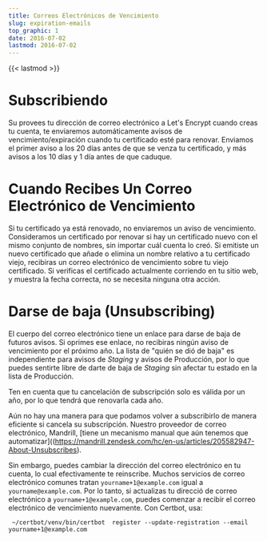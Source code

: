 ```yaml
---
title: Correos Electrónicos de Vencimiento
slug: expiration-emails
top_graphic: 1
date: 2016-07-02
lastmod: 2016-07-02
---
```


{{< lastmod >}}

# Subscribiendo

Su provees tu direcci&oacute;n de correo electr&oacute;nico a Let's Encrypt cuando creas tu cuenta,
te enviaremos autom&aacute;ticamente avisos de vencimiento/expiraci&oacute;n cuando
tu certificado est&eacute; para renovar. Enviamos el primer aviso a los 20 d&iacute;as
antes de que se venza tu certificado, y m&aacute;s avisos a los 10 d&iacute;as y 1 d&iacute;a antes de que caduque.

# Cuando Recibes Un Correo Electr&oacute;nico de Vencimiento

Si tu certificado ya est&aacute; renovado, no enviaremos un aviso de vencimiento.
Consideramos un certificado por renovar si hay un certificado nuevo con el mismo conjunto de nombres,
sin importar cu&aacute;l cuenta lo cre&oacute;. Si emitiste un nuevo certificado que a&ntilde;ade o elimina un nombre relativo a tu
certificado viejo, recibiras un correo electr&oacute;nico de vencimiento sobre tu viejo certificado. Si verificas el certificado actualmente corriendo en tu sitio web, y muestra la fecha correcta, no se necesita ninguna otra acci&oacute;n.

# Darse de baja (Unsubscribing)

El cuerpo del correo electr&oacute;nico tiene un enlace para darse de baja de futuros avisos.
Si oprimes ese enlace, no recibiras ning&uacute;n aviso de vencimiento por el pr&oacute;ximo a&ntilde;o.
La lista de "qui&eacute;n se di&oacute; de baja" es independiente para avisos de *Staging* y avisos de Producci&oacute;n,
por lo que puedes sentirte libre de darte de baja de *Staging* sin afectar tu estado en la lista de Producci&oacute;n.

Ten en cuenta que tu cancelaci&oacute;n de subscripci&oacute;n solo es v&aacute;lida por un a&ntilde;o, por lo que tendr&aacute; que renovarla cada a&ntilde;o.

A&uacute;n no hay una manera para que podamos volver a subscribirlo de manera eficiente si cancela su subscripci&oacute;n. Nuestro proveedor de correo electr&oacute;nico, Mandrill, [tiene un mecanismo manual que a&uacute;n tenemos que automatizar]((https://mandrill.zendesk.com/hc/en-us/articles/205582947-About-Unsubscribes).

Sin embargo, puedes cambiar la direcci&oacute;n del correo electr&oacute;nico en tu cuenta, lo cual efectivamente te reinscribe. Muchos servicios de correo electr&oacute;nico comunes tratan `yourname+1@example.com` igual a `yourname@example.com`. Por lo tanto, si actualizas tu direcci&oacute; de correo electr&oacute;nico a `yourname+1@example.com`, puedes comenzar a recibir el correo electr&oacute;nico de vencimiento nuevamente. Con Certbot, usa:

` ~/certbot/venv/bin/certbot  register --update-registration --email yourname+1@example.com`
